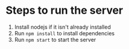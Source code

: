 # Steps to run the server
1. Install nodejs if it isn't already installed
2. Run `npm install` to install dependencies
3. Run `npm start` to start the server
